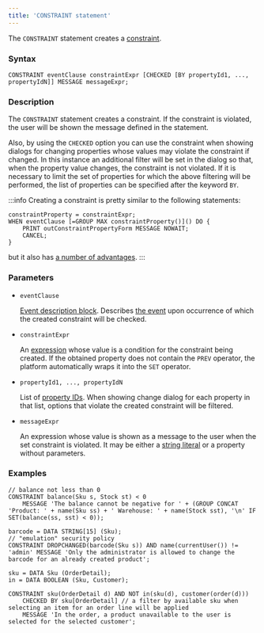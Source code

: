 ```yaml
---
title: 'CONSTRAINT statement'
---
```


The `CONSTRAINT` statement creates a [constraint](Constraints.md).

### Syntax

```
CONSTRAINT eventClause constraintExpr [CHECKED [BY propertyId1, ..., propertyIdN]] MESSAGE messageExpr;
```

### Description

The `CONSTRAINT` statement creates a constraint. If the constraint is violated, the user will be shown the message defined in the statement.

Also, by using the `CHECKED` option you can use the constraint when showing dialogs for changing properties whose values may violate the constraint if changed. In this instance an additional filter will be set in the dialog so that, when the property value changes, the constraint is not violated. If it is necessary to limit the set of properties for which the above filtering will be performed, the list of properties can be specified after the keyword `BY`.


:::info
Creating a constraint is pretty similar to the following statements:

```lsf
constraintProperty = constraintExpr;
WHEN eventClause [=GROUP MAX constraintProperty()]() DO {
    PRINT outConstraintPropertyForm MESSAGE NOWAIT;
    CANCEL;
}
```

but it also has [a number of advantages](Constraints.md).
:::

### Parameters

- `eventClause`

    [Event description block](Event_description_block.md). Describes [the event](Events.md) upon occurrence of which the created constraint will be checked.

- `constraintExpr`

    An [expression](Expression.md) whose value is a condition for the constraint being created. If the obtained property does not contain the `PREV` operator, the platform automatically wraps it into the `SET` operator.

- `propertyId1, ..., propertyIdN`

    List of [property IDs](IDs.md#propertyid). When showing change dialog for each property in that list, options that violate the created constraint will be filtered.

- `messageExpr`

    An expression whose value is shown as a message to the user when the set constraint is violated. It may be either a [string literal](IDs.md#strliteral) or a property without parameters.

### Examples


```lsf
// balance not less than 0
CONSTRAINT balance(Sku s, Stock st) < 0
    MESSAGE 'The balance cannot be negative for ' + (GROUP CONCAT 'Product: ' + name(Sku ss) + ' Warehouse: ' + name(Stock sst), '\n' IF SET(balance(ss, sst) < 0));

barcode = DATA STRING[15] (Sku);
// "emulation" security policy
CONSTRAINT DROPCHANGED(barcode(Sku s)) AND name(currentUser()) != 'admin' MESSAGE 'Only the administrator is allowed to change the barcode for an already created product';

sku = DATA Sku (OrderDetail);
in = DATA BOOLEAN (Sku, Customer);

CONSTRAINT sku(OrderDetail d) AND NOT in(sku(d), customer(order(d)))
    CHECKED BY sku[OrderDetail] // a filter by available sku when selecting an item for an order line will be applied
    MESSAGE 'In the order, a product unavailable to the user is selected for the selected customer';
```

